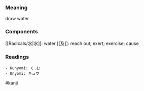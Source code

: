 ### Meaning

draw water

### Components

[[Radicals/水|水]]: water [[及]]: reach out; exert; exercise; cause

### Readings

```
- Kunyomi: く.む
- Onyomi: キュウ
```

#kanji